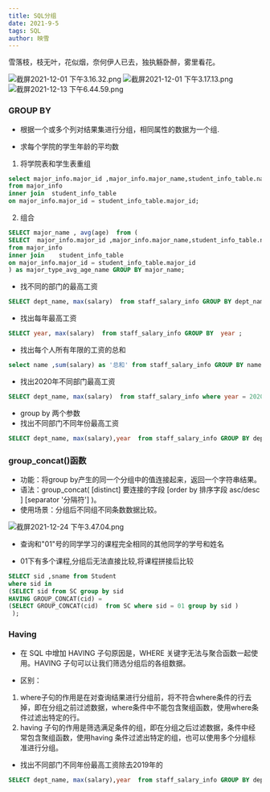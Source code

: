 ```yaml
---
title: SQL分组
date: 2021-9-5
tags: SQL
author: 映雪
---
```


雪落枝，枝无叶，花似烟，奈何伊人已去，独执觞卧醉，雾里看花。

<!--more-->

![截屏2021-12-01 下午3.16.32.png](/images/2021/12/01/6L5jZdDhbtQoIHr.png)
![截屏2021-12-01 下午3.17.13.png](/images/2021/12/01/mGZ7dvKTPcDj31l.png)
![截屏2021-12-13 下午6.44.59.png](/images/2021/12/13/E46yQiNhMRYct5B.png)

### GROUP BY

- 根据一个或多个列对结果集进行分组，相同属性的数据为一个组.


- 求每个学院的学生年龄的平均数

1. 将学院表和学生表重组

```sql
select major_info.major_id ,major_info.major_name,student_info_table.name ,student_info_table.age 
from major_info 
inner join  student_info_table  
on major_info.major_id = student_info_table.major_id;
```

2. 组合

```sql
SELECT major_name , avg(age)  from (
SELECT  major_info.major_id ,major_info.major_name,student_info_table.name ,student_info_table.age 
from major_info 
inner join    student_info_table  
on major_info.major_id = student_info_table.major_id
) as major_type_avg_age_name GROUP BY major_name;
```


- 找不同的部门的最高工资

```sql
SELECT dept_name, max(salary)  from staff_salary_info GROUP BY dept_name ;
```

- 找出每年最高工资

```sql
SELECT year, max(salary)  from staff_salary_info GROUP BY  year ;
```

- 找出每个人所有年限的工资的总和

```sql
select name ,sum(salary) as '总和' from staff_salary_info GROUP BY name;
```

- 找出2020年不同部门最高工资

```sql
SELECT dept_name, max(salary)  from staff_salary_info where year = 2020 GROUP BY dept_name ;
```


- group by 两个参数
- 找出不同部门不同年份最高工资


```sql
SELECT dept_name, max(salary),year  from staff_salary_info GROUP BY dept_name ,year;
```

### group_concat()函数

- 功能：将group by产生的同一个分组中的值连接起来，返回一个字符串结果。
- 语法：group_concat( [distinct] 要连接的字段 [order by 排序字段 asc/desc ] [separator '分隔符'] )。
- 使用场景：分组后不同组不同条数数据比较。

![截屏2021-12-24 下午3.47.04.png](/images/2021/12/24/Y9AhKsw7D368dtH.png)

- 查询和"01"号的同学学习的课程完全相同的其他同学的学号和姓名

- 01下有多个课程,分组后无法直接比较,将课程拼接后比较

```sql
SELECT sid ,sname from Student 
where sid in 
(SELECT sid from SC group by sid 
HAVING GROUP_CONCAT(cid) =
(SELECT GROUP_CONCAT(cid)  from SC where sid = 01 group by sid )
 );
```


### Having

- 在 SQL 中增加 HAVING 子句原因是，WHERE 关键字无法与聚合函数一起使用。HAVING 子句可以让我们筛选分组后的各组数据。


- 区别：
1. where子句的作用是在对查询结果进行分组前，将不符合where条件的行去掉，即在分组之前过滤数据，where条件中不能包含聚组函数，使用where条件过滤出特定的行。
2. having 子句的作用是筛选满足条件的组，即在分组之后过滤数据，条件中经常包含聚组函数，使用having 条件过滤出特定的组，也可以使用多个分组标准进行分组。

- 找出不同部门不同年份最高工资除去2019年的

```sql
SELECT dept_name, max(salary),year  from staff_salary_info GROUP BY dept_name ,year HAVING year != 2019;
```